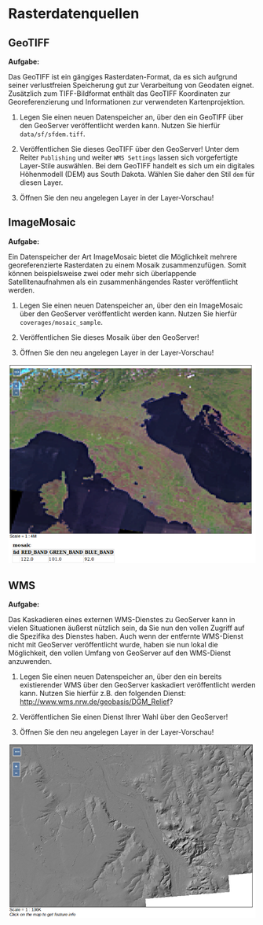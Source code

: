 # Rasterdatenquellen

## GeoTIFF

**Aufgabe:**

Das GeoTIFF ist ein gängiges Rasterdaten-Format, da es sich aufgrund seiner verlustfreien Speicherung gut zur Verarbeitung
von Geodaten eignet. Zusätzlich zum TIFF-Bildformat enthält das GeoTIFF Koordinaten zur Georeferenzierung und Informationen
zur verwendeten Kartenprojektion.

1. Legen Sie einen neuen Datenspeicher an, über den ein GeoTIFF über den GeoServer
veröffentlicht werden kann. Nutzen Sie hierfür `data/sf/sfdem.tiff`.

2. Veröffentlichen Sie dieses GeoTIFF über den GeoServer! Unter dem Reiter `Publishing` und weiter `WMS Settings` lassen sich
vorgefertigte Layer-Stile auswählen. Bei dem GeoTIFF handelt es sich um ein digitales Höhenmodell (DEM) aus South Dakota.
Wählen Sie daher den Stil `dem` für diesen Layer.

3. Öffnen Sie den neu angelegen Layer in der Layer-Vorschau!

## ImageMosaic

**Aufgabe:**

Ein Datenspeicher der Art ImageMosaic bietet die Möglichkeit mehrere georeferenzierte Rasterdaten zu einem Mosaik zusammenzufügen.
Somit können beispielsweise zwei oder mehr sich überlappende Satellitenaufnahmen als ein zusammenhängendes Raster veröffentlicht werden.

1. Legen Sie einen neuen Datenspeicher an, über den ein ImageMosaic über den GeoServer
veröffentlicht werden kann. Nutzen Sie hierfür `coverages/mosaic_sample`.

2. Veröffentlichen Sie dieses Mosaik über den GeoServer!

3. Öffnen Sie den neu angelegen Layer in der Layer-Vorschau!

![Mosaik aus mehreren Satellitenaufnahmen](../../assets/raster2.png)

## WMS

**Aufgabe:**

Das Kaskadieren eines externen WMS-Dienstes zu GeoServer kann in vielen Situationen äußerst nützlich sein, da Sie nun den vollen Zugriff
auf die Spezifika des Dienstes haben. Auch wenn der entfernte WMS-Dienst nicht mit GeoServer veröffentlicht wurde, haben sie nun lokal
die Möglichkeit, den vollen Umfang von GeoServer auf den WMS-Dienst anzuwenden.

1. Legen Sie einen neuen Datenspeicher an, über den ein bereits existierender WMS
über den GeoServer kaskadiert veröffentlicht werden kann. Nutzen Sie hierfür z.B.
den folgenden Dienst: http://www.wms.nrw.de/geobasis/DGM_Relief?

2. Veröffentlichen Sie einen Dienst Ihrer Wahl über den GeoServer!

3. Öffnen Sie den neu angelegen Layer in der Layer-Vorschau!

![Hochauflösendes DGM-Relief von Bonn (GeoBasis NRW 2017)](../../assets/raster3.png)
